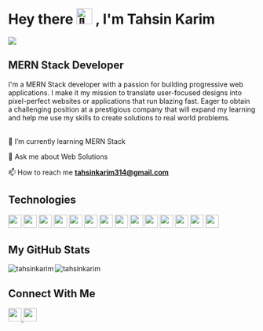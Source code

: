 <h1>Hey there <picture>
  <source srcset="https://fonts.gstatic.com/s/e/notoemoji/latest/1f44b/512.webp" type="image/webp">
  <img src="https://fonts.gstatic.com/s/e/notoemoji/latest/1f44b/512.gif" alt="👋" width="32" height="32">
</picture> , I'm Tahsin Karim</h1>

<img src="https://i.ibb.co/48d7zgW/github-cover.png<username>/<repository>/<branch>/<file_path>"/>

<h2>MERN Stack Developer</h2>
I'm a MERN Stack developer with a passion for building progressive web applications. I make it my mission to translate user-focused designs into pixel-perfect websites or applications that run blazing fast. Eager to obtain a challenging position at a prestigious company that will expand my learning and help me use my skills to create solutions to real world problems.

<br>
<br>


🌱 I’m currently learning MERN Stack

💬 Ask me about Web Solutions

📫 How to reach me **tahsinkarim314@gmail.com**

<h2 align="left">Technologies</h2>
<p>
<a>
  <img height="27" src="https://img.shields.io/badge/JavaScript-F7DF1E?style=for-the-badge&logo=javascript&logoColor=white"/>
</a>
   <a>
  <img height="27" src="https://img.shields.io/badge/React-20232A?style=for-the-badge&logo=react&logoColor=61DAFB"/>
</a>
  <a>
  <img height="27" src="https://img.shields.io/badge/React_Router-CA4245?style=for-the-badge&logo=react-router&logoColor=white"/>
</a>
<a>
  <img height="27" src="https://img.shields.io/badge/MongoDB-4EA94B?style=for-the-badge&logo=mongodb&logoColor=white"/>
</a>
<a>
  <img height="27" src="https://img.shields.io/badge/Express.js-000000?style=for-the-badge&logo=express&logoColor=white"/>
</a>
<a>
  <img height="27" src="https://img.shields.io/badge/Node.js-339933?style=for-the-badge&logo=nodedotjs&logoColor=white"/>
</a><a>
  <img height="27" src="https://img.shields.io/badge/HTML5-E34F26?style=for-the-badge&logo=html5&logoColor=white"/>
</a><a>
  <img height="27" src="https://img.shields.io/badge/CSS3-1572B6?style=for-the-badge&logo=css3&logoColor=white"/>
</a><a>
  <img height="27" src="https://img.shields.io/badge/Tailwind_CSS-38B2AC?style=for-the-badge&logo=tailwind-css&logoColor=white"/>
</a>
  <a>
  <img height="27" src="https://img.shields.io/badge/Bootstrap-563D7C?style=for-the-badge&logo=bootstrap&logoColor=white"/>
</a>
   <a>
  <img height="27" src="https://img.shields.io/badge/VSCode-0078D4?style=for-the-badge&logo=visual%20studio%20code&logoColor=white"/>
</a>
  <a>
  <img height="27" src="https://img.shields.io/badge/firebase-ffca28?style=for-the-badge&logo=firebase&logoColor=black"/>
</a>
  <a>
  <img height="27" src="https://img.shields.io/badge/Netlify-00C7B7?style=for-the-badge&logo=netlify&logoColor=white"/>
</a>
  <a>
  <img height="27" src="https://img.shields.io/badge/Vercel-000000?style=for-the-badge&logo=vercel&logoColor=white"/>
</a>
  </p>

<h2 align="left">My GitHub Stats</h2>
<p><img align="left" src="https://github-readme-stats.vercel.app/api/top-langs?username=tahsinkarim&show_icons=true&locale=en&layout=compact" alt="tahsinkarim" /></p>
<p><img align="center" src="https://github-readme-streak-stats.herokuapp.com/?user=tahsinkarim&" alt="tahsinkarim" /></p>

<h2 align="left">Connect With Me</h2>
 <a href="https://www.linkedin.com/in/tahsinkarim314/">
  <img height="27" src="https://img.shields.io/badge/LinkedIn-0077B5?style=for-the-badge&logo=linkedin&logoColor=white"/>
</a>
<a href="mailto:tahsinkarim314@gmail.com">
  <img height="27" src="https://img.shields.io/badge/Gmail-D14836?style=for-the-badge&logo=gmail&logoColor=white"/>
</a>
